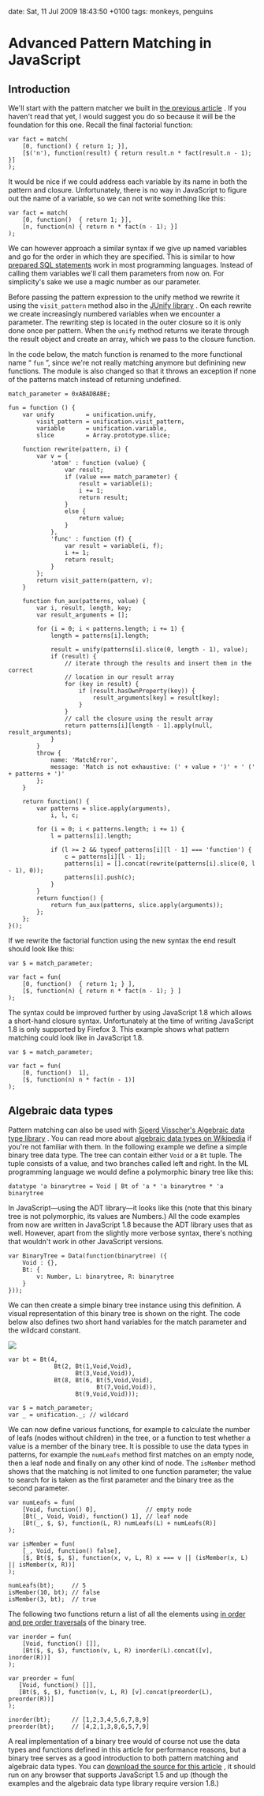 date: Sat, 11 Jul 2009 18:43:50 +0100
tags: monkeys, penguins


# Advanced Pattern Matching in JavaScript

## Introduction

We'll start with the pattern matcher we built in [the previous article](pattern-matching.html) . If you haven't read that yet, I would suggest you do so because it will be the foundation for this one. Recall the final factorial function:

    var fact = match(
        [0, function() { return 1; }],
        [$('n'), function(result) { return result.n * fact(result.n - 1); }]
    );

It would be nice if we could address each variable by its name in both the pattern and closure. Unfortunately, there is no way in JavaScript to figure out the name of a variable, so we can not write something like this:

    var fact = match(
        [0, function()  { return 1; }],
        [n, function(n) { return n * fact(n - 1); }]
    );

We can however approach a similar syntax if we give up named variables and go for the order in which they are specified. This is similar to how [prepared SQL statements](http://java.sun.com/docs/books/tutorial/jdbc/basics/prepared.html) work in most programming languages. Instead of calling them variables we'll call them parameters from now on. For simplicity's sake we use a magic number as our parameter.

Before passing the pattern expression to the unify method we rewrite it using the `visit_pattern` method also in the [JUnify library](/projects/junify/) . On each rewrite we create increasingly numbered variables when we encounter a parameter. The rewriting step is located in the outer closure so it is only done once per pattern. When the `unify` method returns we iterate through the result object and create an array, which we pass to the closure function.

In the code below, the match function is renamed to the more functional name “ `fun` ”, since we're not really matching anymore but definining new functions. The module is also changed so that it throws an exception if none of the patterns match instead of returning undefined.

    match_parameter = 0xABADBABE;
    
    fun = function () {
        var unify         = unification.unify,
            visit_pattern = unification.visit_pattern,
            variable      = unification.variable,
            slice         = Array.prototype.slice;
    
        function rewrite(pattern, i) {
            var v = {
                'atom' : function (value) {
                    var result;
                    if (value === match_parameter) {
                        result = variable(i);
                        i += 1;
                        return result;
                    }
                    else {
                        return value;
                    }
                },   
                'func' : function (f) {
                    var result = variable(i, f);
                    i += 1;
                    return result;
                }
            };
            return visit_pattern(pattern, v);
        }
    
        function fun_aux(patterns, value) {
            var i, result, length, key;
            var result_arguments = [];
    
            for (i = 0; i < patterns.length; i += 1) {
                length = patterns[i].length;
    
                result = unify(patterns[i].slice(0, length - 1), value);
                if (result) {
                    // iterate through the results and insert them in the correct
                    // location in our result array
                    for (key in result) {
                        if (result.hasOwnProperty(key)) {
                            result_arguments[key] = result[key];
                        }
                    }
                    // call the closure using the result array 
                    return patterns[i][length - 1].apply(null, result_arguments);
                }
            }
            throw {
                name: 'MatchError',
                message: 'Match is not exhaustive: (' + value + ')' + ' (' + patterns + ')'
            };
        }
    
        return function() {
            var patterns = slice.apply(arguments),
                i, l, c;
    
            for (i = 0; i < patterns.length; i += 1) {
                l = patterns[i].length;
    
                if (l >= 2 && typeof patterns[i][l - 1] === 'function') {
                    c = patterns[i][l - 1];
                    patterns[i] = [].concat(rewrite(patterns[i].slice(0, l - 1), 0));
                    patterns[i].push(c);
                }
            }
            return function() {
                return fun_aux(patterns, slice.apply(arguments));
            };
        };
    }();

If we rewrite the factorial function using the new syntax the end result should look like this:

    var $ = match_parameter;
    
    var fact = fun(
        [0, function()  { return 1; } ],
        [$, function(n) { return n * fact(n - 1); } ]
    );

The syntax could be improved further by using JavaScript 1.8 which allows a short-hand closure syntax. Unfortunately at the time of writing JavaScript 1.8 is only supported by Firefox 3. This example shows what pattern matching could look like in JavaScript 1.8.

    var $ = match_parameter;
    
    var fact = fun(
        [0, function()  1],
        [$, function(n) n * fact(n - 1)]
    );

## Algebraic data types

Pattern matching can also be used with [Sjoerd Visscher's Algebraic data type library](http://w3future.com/weblog/stories/2008/06/16/adtinjs.xml) . You can read more about [algebraic data types on Wikipedia](http://en.wikipedia.org/wiki/Algebraic_data_type) if you're not familiar with them. In the following example we define a simple binary tree data type. The tree can contain either `Void` or a `Bt` tuple. The tuple consists of a value, and two branches called left and right. In the ML programming language we would define a polymorphic binary tree like this:

    datatype 'a binarytree = Void | Bt of 'a * 'a binarytree * 'a binarytree

In JavaScript―using the ADT library―it looks like this (note that this binary tree is not polymorphic, its values are Numbers.) All the code examples from now are written in JavaScript 1.8 because the ADT library uses that as well. However, apart from the slightly more verbose syntax, there's nothing that wouldn't work in other JavaScript versions.

    var BinaryTree = Data(function(binarytree) ({
        Void : {},
        Bt: {
            v: Number, L: binarytree, R: binarytree
        }
    }));

We can then create a simple binary tree instance using this definition. A visual representation of this binary tree is shown on the right. The code below also defines two short hand variables for the match parameter and the wildcard constant.

![](btree.png)

    var bt = Bt(4, 
                 Bt(2, Bt(1,Void,Void), 
                       Bt(3,Void,Void)), 
                 Bt(8, Bt(6, Bt(5,Void,Void), 
                             Bt(7,Void,Void)), 
                       Bt(9,Void,Void)));
    
    var $ = match_parameter;
    var _ = unification._; // wildcard

We can now define various functions, for example to calculate the number of leafs (nodes without children) in the tree, or a function to test whether a value is a member of the binary tree. It is possible to use the data types in patterns, for example the `numLeafs` method first matches on an empty node, then a leaf node and finally on any other kind of node. The `isMember` method shows that the matching is not limited to one function parameter; the value to search for is taken as the first parameter and the binary tree as the second parameter.

    var numLeafs = fun(
        [Void, function() 0],              // empty node
        [Bt(_, Void, Void), function() 1], // leaf node
        [Bt(_, $, $), function(L, R) numLeafs(L) + numLeafs(R)]
    );
    
    var isMember = fun(
        [_, Void, function() false],
        [$, Bt($, $, $), function(x, v, L, R) x === v || (isMember(x, L) || isMember(x, R))]
    );
    
    numLeafs(bt);     // 5
    isMember(10, bt); // false
    isMember(3, bt);  // true

The following two functions return a list of all the elements using [in order and pre order traversals](http://en.wikipedia.org/wiki/Tree_traversal#Traversal_methods) of the binary tree.

    var inorder = fun(
        [Void, function() []],
        [Bt($, $, $), function(v, L, R) inorder(L).concat([v], inorder(R))]
    );
    
    var preorder = fun(
       [Void, function() []],
       [Bt($, $, $), function(v, L, R) [v].concat(preorder(L), preorder(R))]
    );
    
    inorder(bt);      // [1,2,3,4,5,6,7,8,9]
    preorder(bt);     // [4,2,1,3,8,6,5,7,9]

A real implementation of a binary tree would of course not use the data types and functions defined in this article for performance reasons, but a binary tree serves as a good introduction to both pattern matching and algebraic data types. You can [download the source for this article](fun.js) , it should run on any browser that supports JavaScript 1.5 and up (though the examples and the algebraic data type library require version 1.8.)

